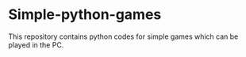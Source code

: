 # Simple-python-games
This repository contains python codes for simple games which can be played in the PC.
